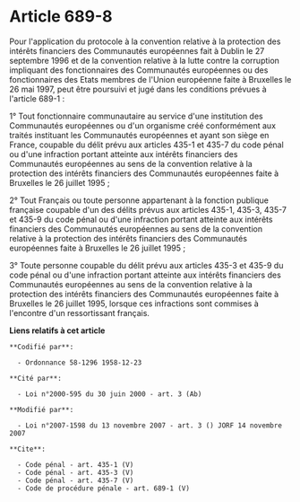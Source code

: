 # Article 689-8

Pour l'application du protocole à la convention relative à la protection des intérêts financiers des Communautés européennes
fait à Dublin le 27 septembre 1996 et de la convention relative à la lutte contre la corruption impliquant des fonctionnaires
des Communautés européennes ou des fonctionnaires des Etats membres de l'Union européenne faite à Bruxelles le 26 mai 1997,
peut être poursuivi et jugé dans les conditions prévues à l'article 689-1 : 

1° Tout fonctionnaire communautaire au service d'une institution des Communautés européennes ou d'un organisme créé
conformément aux traités instituant les Communautés européennes et ayant son siège en France, coupable du délit prévu aux
articles 435-1 et 435-7 du code pénal ou d'une infraction portant atteinte aux intérêts financiers des Communautés
européennes au sens de la convention relative à la protection des intérêts financiers des Communautés européennes faite à
Bruxelles le 26 juillet 1995 ; 

2° Tout Français ou toute personne appartenant à la fonction publique française coupable d'un des délits prévus aux articles
435-1, 435-3, 435-7 et 435-9 du code pénal ou d'une infraction portant atteinte aux intérêts financiers des Communautés
européennes au sens de la convention relative à la protection des intérêts financiers des Communautés européennes faite à
Bruxelles le 26 juillet 1995 ; 

3° Toute personne coupable du délit prévu aux articles 435-3 et 435-9 du code pénal ou d'une infraction portant atteinte aux
intérêts financiers des Communautés européennes au sens de la convention relative à la protection des intérêts financiers des
Communautés européennes faite à Bruxelles le 26 juillet 1995, lorsque ces infractions sont commises à l'encontre d'un
ressortissant français.

**Liens relatifs à cet article**

	**Codifié par**:

	  - Ordonnance 58-1296 1958-12-23

	**Cité par**:

	  - Loi n°2000-595 du 30 juin 2000 - art. 3 (Ab)

	**Modifié par**:

	  - Loi n°2007-1598 du 13 novembre 2007 - art. 3 () JORF 14 novembre 2007

	**Cite**:

	  - Code pénal - art. 435-1 (V)
	  - Code pénal - art. 435-3 (V)
	  - Code pénal - art. 435-7 (V)
	  - Code de procédure pénale - art. 689-1 (V)
